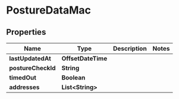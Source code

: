 

# PostureDataMac


## Properties

| Name | Type | Description | Notes |
|------------ | ------------- | ------------- | -------------|
|**lastUpdatedAt** | **OffsetDateTime** |  |  |
|**postureCheckId** | **String** |  |  |
|**timedOut** | **Boolean** |  |  |
|**addresses** | **List&lt;String&gt;** |  |  |



